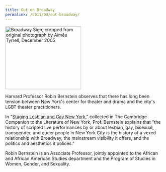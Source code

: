 ```yaml
---
title: Out on Broadway
permalink: /2011/03/out-broadway/
---
```

<img src="{{site.baseurl}}/assets/img/Broadway_sign.jpg" alt="Broadway Sign, cropped from original photograph by Aimée Tyrrell, December 2005" title="Broadway Sign, cropped from original photograph by Aimée Tyrrell, December 2005" width="241" height="200" class="floatleft">

Harvard Professor Robin Bernstein observes that there has long been tension between New York's center for theater and drama and the city's LGBT theater practitioners.

In "[Staging Lesbian and Gay New York](http://nrs.harvard.edu/urn-3:HUL.InstRepos:3659696)," collected in The Cambridge Companion to the Literature of New York, Prof. Bernstein explains that "the history of scripted live performances by or about lesbian, gay, bisexual, transgender, and queer people in New York City is the history of a vexed relationship with Broadway, the mainstream visibility it offers, and the politics and aesthetics it polices."

Robin Bernstein is an Associate Professor, jointly appointed to the African and African American Studies department and the Program of Studies in Women, Gender, and Sexuality.
